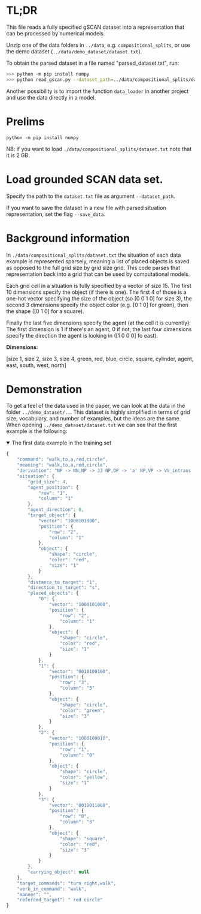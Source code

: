 # TL;DR
This file reads a fully specified gSCAN dataset into a representation that can be processed by numerical models.
 
Unzip one of the data folders in `../data`, e.g. `compositional_splits`, or use the demo dataset (`../data/demo_dataset/dataset.txt`).
 
To obtain the parsed dataset in a file named "parsed_dataset.txt", run:
```bash
>>> python -m pip install numpy
>>> python read_gscan.py --dataset_path=../data/compositional_splits/dataset.txt --save_data --output_file=parsed_dataset.txt
```

Another possibility is to import the function `data_loader` in another project and use the data directly in a model.

# Prelims
```python -m pip install numpy```

NB: if you want to load `./data/compositional_splits/dataset.txt` note that it is 2 GB.

# Load grounded SCAN data set.
Specify the path to the `dataset.txt` file as argument `--dataset_path`.

If you want to save the dataset in a new file with parsed situation representation, set the flag `--save_data`.

# Background information

In `./data/compositional_splits/dataset.txt` the situation of each data example is represented sparsely,
meaning a list of placed objects is saved as opposed to the full grid size by grid size grid.
This code parses that representation back into a grid that can be used by computational models.

Each grid cell in a situation is fully specified by a vector of size 15.
The first 10 dimensions specify the object (if there is one). The first 4 of those is a one-hot vector
specifying the size of the object (so [0 0 1 0] for size 3), the second 3 dimensions specify
the object color (e.g. [0 1 0] for green), then the shape ([0 1 0] for a square).

Finally the last five dimensions specify the agent (at the cell it is currently):
The first dimension is 1 if there's an agent, 0 if not, the last four dimensions specify the
direction the agent is looking in ([1 0 0 0] fo east).

**Dimensions**:

[size 1, size 2, size 3, size 4, green, red, blue, circle, square, cylinder, agent, east, south, west, north]

# Demonstration

To get a feel of the data used in the paper, we can look at the data in the folder `../demo_dataset/..`. This dataset is highly simplified in terms of grid size, vocabulary, and number of examples, but the ideas are the same. When opening `../demo_dataset/dataset.txt` we can see that the first example is the following: 

<details open>
<summary>The first data example in the training set</summary>
<p>
 
```javascript
{
    "command": "walk,to,a,red,circle",
    "meaning": "walk,to,a,red,circle",
    "derivation": "NP -> NN,NP -> JJ NP,DP -> 'a' NP,VP -> VV_intrans 'to' DP,ROOT -> VP;T:walk,NT:VV_intransitive -> walk,T:to,T:a,T:red,NT:JJ -> red,T:circle,NT:NN -> circle",
    "situation": {
        "grid_size": 4,
        "agent_position": {
            "row": "1",
            "column": "1"
        },
        "agent_direction": 0,
        "target_object": {
            "vector": "1000101000",
            "position": {
                "row": "2",
                "column": "1"
            },
            "object": {
                "shape": "circle",
                "color": "red",
                "size": "1"
            }
        },
        "distance_to_target": "1",
        "direction_to_target": "s",
        "placed_objects": {
            "0": {
                "vector": "1000101000",
                "position": {
                    "row": "2",
                    "column": "1"
                },
                "object": {
                    "shape": "circle",
                    "color": "red",
                    "size": "1"
                }
            },
            "1": {
                "vector": "0010100100",
                "position": {
                    "row": "3",
                    "column": "3"
                },
                "object": {
                    "shape": "circle",
                    "color": "green",
                    "size": "3"
                }
            },
            "2": {
                "vector": "1000100010",
                "position": {
                    "row": "1",
                    "column": "0"
                },
                "object": {
                    "shape": "circle",
                    "color": "yellow",
                    "size": "1"
                }
            },
            "3": {
                "vector": "0010011000",
                "position": {
                    "row": "0",
                    "column": "3"
                },
                "object": {
                    "shape": "square",
                    "color": "red",
                    "size": "3"
                }
            }
        },
        "carrying_object": null
    },
    "target_commands": "turn right,walk",
    "verb_in_command": "walk",
    "manner": "",
    "referred_target": " red circle"
}
```

</p>
</details>
